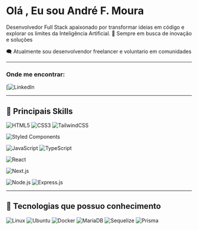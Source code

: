 # Olá , Eu sou André F. Moura

Desenvolvedor Full Stack apaixonado por transformar ideias em código e explorar os limites da Inteligência Artificial. 🚀 Sempre em busca de inovação e soluções

🗨️ Atualmente sou desenvolvendor freelancer e voluntario em comunidades 


---

### Onde me encontrar:

[![LinkedIn](www.linkedin.com/in/andré-moura-dev)

---

## 🔧 Principais Skills

![HTML5](https://img.shields.io/badge/HTML5-E34F26?style=for-the-badge&logo=html5&logoColor=white)
![CSS3](https://img.shields.io/badge/CSS3-1572B6?style=for-the-badge&logo=css3&logoColor=white)
![TailwindCSS](https://img.shields.io/badge/Tailwind_CSS-38B2AC?style=for-the-badge&logo=tailwind-css&logoColor=white)

![Styled Components](https://img.shields.io/badge/Styled--Components-DB7093?style=for-the-badge&logo=styled-components&logoColor=white)


![JavaScript](https://img.shields.io/badge/JavaScript-F7DF1E?style=for-the-badge&logo=javascript&logoColor=black)
![TypeScript](https://img.shields.io/badge/TypeScript-007ACC?style=for-the-badge&logo=typescript&logoColor=white)

![React](https://img.shields.io/badge/React-20232A?style=for-the-badge&logo=react&logoColor=61DAFB)

![Next.js](https://img.shields.io/badge/Next.js-000000?style=for-the-badge&logo=nextdotjs&logoColor=white)

![Node.js](https://img.shields.io/badge/Node.js-339933?style=for-the-badge&logo=nodedotjs&logoColor=white)
![Express.js](https://img.shields.io/badge/Express.js-000000?style=for-the-badge&logo=express&logoColor=white)

---

## 🧠 Tecnologias que possuo conhecimento

![Linux](https://img.shields.io/badge/-Linux-FCC624?style=for-the-badge&logo=linux&logoColor=black)
![Ubuntu](https://img.shields.io/badge/-Ubuntu-E95420?style=for-the-badge&logo=ubuntu&logoColor=white)
![Docker](https://img.shields.io/badge/-Docker-2496ED?style=for-the-badge&logo=docker&logoColor=white)
![MariaDB](https://img.shields.io/badge/-MariaDB-003545?style=for-the-badge&logo=mariadb&logoColor=white)
![Sequelize](https://img.shields.io/badge/-Sequelize-52B0E7?style=for-the-badge&logo=sequelize&logoColor=white)
![Prisma](https://img.shields.io/badge/-Prisma-2D3748?style=for-the-badge&logo=prisma&logoColor=white)


